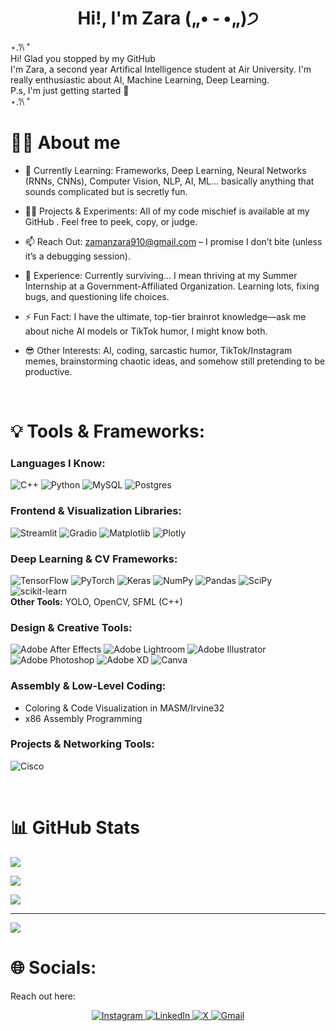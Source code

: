 <h1 align="center">Hi!, I'm Zara („• ֊ •„)੭</h1>
⋆.𐙚 ̊  <br> 
Hi! Glad you stopped by my GitHub<br>
I'm Zara, a second year Artifical Intelligence student at Air University. I'm really enthusiastic about AI, Machine Learning, Deep Learning. <br>
P.s, I'm just getting started 🙌
<br>
⋆.𐙚 ̊ 
<br>

# 🧑‍💻 About me 

- 🌱 Currently Learning: Frameworks, Deep Learning, Neural Networks (RNNs, CNNs), Computer Vision, NLP, AI, ML… basically anything that sounds complicated but is secretly fun.

- 👨‍💻 Projects & Experiments: All of my code mischief is available at my GitHub
. Feel free to peek, copy, or judge.

- 📫 Reach Out: zamanzara910@gmail.com
 – I promise I don’t bite (unless it’s a debugging session).

- 📄 Experience: Currently surviving… I mean thriving at my Summer Internship at a Government-Affiliated Organization. Learning lots, fixing bugs, and questioning life choices.

- ⚡ Fun Fact: I have the ultimate, top-tier brainrot knowledge—ask me about niche AI models or TikTok humor, I might know both.

- 😎 Other Interests: AI, coding, sarcastic humor, TikTok/Instagram memes, brainstorming chaotic ideas, and somehow still pretending to be productive.

<br>


# 💡 Tools & Frameworks:
### **Languages I Know:**  
![C++](https://img.shields.io/badge/c++-%2300599C.svg?style=for-the-badge&logo=c%2B%2B&logoColor=white) 
![Python](https://img.shields.io/badge/python-3670A0?style=for-the-badge&logo=python&logoColor=ffdd54) 
![MySQL](https://img.shields.io/badge/mysql-4479A1.svg?style=for-the-badge&logo=mysql&logoColor=white) 
![Postgres](https://img.shields.io/badge/postgres-%23316192.svg?style=for-the-badge&logo=postgresql&logoColor=white) 

### **Frontend & Visualization Libraries:**  
![Streamlit](https://img.shields.io/badge/Streamlit-%23FF4B4B.svg?style=for-the-badge&logo=streamlit&logoColor=white) 
![Gradio](https://img.shields.io/badge/Gradio-%234FCEFF.svg?style=for-the-badge&logo=Gradio&logoColor=white) 
![Matplotlib](https://img.shields.io/badge/Matplotlib-%23ffffff.svg?style=for-the-badge&logo=Matplotlib&logoColor=black) 
![Plotly](https://img.shields.io/badge/Plotly-%233F4F75.svg?style=for-the-badge&logo=plotly&logoColor=white)  

### **Deep Learning & CV Frameworks:**  
![TensorFlow](https://img.shields.io/badge/TensorFlow-%23FF6F00.svg?style=for-the-badge&logo=TensorFlow&logoColor=white) 
![PyTorch](https://img.shields.io/badge/PyTorch-%23EE4C2C.svg?style=for-the-badge&logo=PyTorch&logoColor=white) 
![Keras](https://img.shields.io/badge/Keras-%23D00000.svg?style=for-the-badge&logo=Keras&logoColor=white) 
![NumPy](https://img.shields.io/badge/numpy-%23013243.svg?style=for-the-badge&logo=numpy&logoColor=white) 
![Pandas](https://img.shields.io/badge/pandas-%23150458.svg?style=for-the-badge&logo=pandas&logoColor=white) 
![SciPy](https://img.shields.io/badge/SciPy-%230C55A5.svg?style=for-the-badge&logo=scipy&logoColor=%white) 
![scikit-learn](https://img.shields.io/badge/scikit--learn-%23F7931E.svg?style=for-the-badge&logo=scikit-learn&logoColor=white)  
**Other Tools:** YOLO, OpenCV, SFML (C++)  

### **Design & Creative Tools:**  
![Adobe After Effects](https://img.shields.io/badge/Adobe%20After%20Effects-9999FF.svg?style=for-the-badge&logo=Adobe%20After%20Effects&logoColor=white) 
![Adobe Lightroom](https://img.shields.io/badge/Adobe%20Lightroom-31A8FF.svg?style=for-the-badge&logo=Adobe%20Lightroom&logoColor=white) 
![Adobe Illustrator](https://img.shields.io/badge/adobe%20illustrator-%23FF9A00.svg?style=for-the-badge&logo=adobe%20illustrator&logoColor=white) 
![Adobe Photoshop](https://img.shields.io/badge/adobe%20photoshop-%2331A8FF.svg?style=for-the-badge&logo=adobe%20photoshop&logoColor=white) 
![Adobe XD](https://img.shields.io/badge/Adobe%20XD-470137?style=for-the-badge&logo=Adobe%20XD&logoColor=#FF61F6) 
![Canva](https://img.shields.io/badge/Canva-%2300C4CC.svg?style=for-the-badge&logo=Canva&logoColor=white)  

### **Assembly & Low-Level Coding:**  
- Coloring & Code Visualization in MASM/Irvine32  
- x86 Assembly Programming  

### **Projects & Networking Tools:**  
![Cisco](https://img.shields.io/badge/cisco-%23049fd9.svg?style=for-the-badge&logo=cisco&logoColor=black)  
 
<br>

# 📊 GitHub Stats

![](https://github-readme-stats.vercel.app/api?username=zaraazaman&hide_border=false&include_all_commits=false&count_private=false&bg_color=2B1B2F&text_color=F8F8F2&icon_color=FF79C6&title_color=8BE9FD)<br/>

![](https://nirzak-streak-stats.vercel.app/?user=zaraazaman&hide_border=false&theme=dark&bg_color=2B1B2F&text_color=F8F8F2&stroke=FF79C6)<br/>

![](https://github-readme-stats.vercel.app/api/top-langs/?username=zaraazaman&hide_border=false&include_all_commits=false&count_private=false&layout=compact&bg_color=2B1B2F&text_color=F8F8F2&title_color=8BE9FD)

---
[![](https://visitcount.itsvg.in/api?id=zaraazaman&icon=0&color=0)](https://visitcount.itsvg.in)

<!-- Proudly created with GPRM ( https://gprm.itsvg.in ) -->


# 🌐 Socials:
Reach out here:
<p align="center">
  <a href="https://instagram.com/zaraazaman_">
    <img src="https://img.shields.io/badge/-Instagram-CA3DD9?style=for-the-badge&logo=Instagram&logoColor=white&labelColor=000000&rounded=true" alt="Instagram" />
  </a>
  <a href="https://linkedin.com/in/ZaraZaman">
    <img src="https://img.shields.io/badge/-LinkedIn-0077B5?style=for-the-badge&logo=LinkedIn&logoColor=white&labelColor=000000&rounded=true" alt="LinkedIn" />
  </a>
  <a href="https://x.com/jhumkayy">
    <img src="https://img.shields.io/badge/-X-000000?style=for-the-badge&logo=X&logoColor=white&labelColor=434343&rounded=true" alt="X" />
  </a>
  <a href="mailto:zamanzara910@gmail.com">
    <img src="https://img.shields.io/badge/-Email-D14836?style=for-the-badge&logo=gmail&logoColor=white&labelColor=000000&rounded=true" alt="Gmail" />
  </a>
</p>


